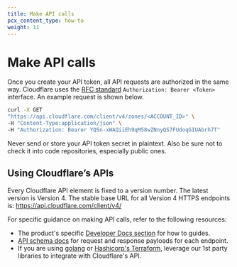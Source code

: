 ```yaml
---
title: Make API calls
pcx_content_type: how-to
weight: 11
---
```


# Make API calls

Once you create your API token, all API requests are authorized in the same way. Cloudflare uses the [RFC standard](https://tools.ietf.org/html/rfc6750#section-2.1) `Authorization: Bearer <Token>` interface. An example request is shown below.

```bash
curl -X GET 
"https://api.cloudflare.com/client/v4/zones/<ACCOUNT_ID>" \
-H "Content-Type:application/json" \
-H "Authorization: Bearer YQSn-xWAQiiEh9qM58wZNnyQS7FUdoqGIUAbrh7T"
```

Never send or store your API token secret in plaintext. Also be sure not to check it into code repositories, especially public ones.

## Using Cloudflare’s APIs
Every Cloudflare API element is fixed to a version number. The latest version is Version 4. The stable base URL for all Version 4 HTTPS endpoints is: https://api.cloudflare.com/client/v4/

For specific guidance on making API calls, refer to the following resources:

*   The product's specific [Developer Docs section](/) for how to guides.
*   [API schema docs](https://api.cloudflare.com) for request and response payloads for each endpoint.
*   If you are using [golang](https://github.com/cloudflare/cloudflare-go) or [Hashicorp's Terraform](https://github.com/cloudflare/terraform-provider-cloudflare), leverage our 1st party libraries to integrate with Cloudflare's API.